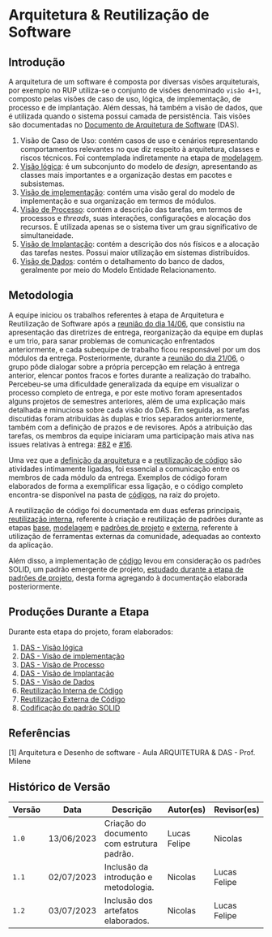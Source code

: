 # Arquitetura & Reutilização de Software

## Introdução

A arquitetura de um software é composta por diversas visões arquiteturais, por exemplo no RUP utiliza-se o conjunto de visões denominado `visão 4+1`, composto pelas visões de caso de uso, lógica, de implementação, de processo e de implantação. Além dessas, há também a visão de dados, que é utilizada quando o sistema possui camada de persistência. Tais visões são documentadas no [Documento de Arquitetura de Software](./padroes/padroesarquiteturais.md) (DAS).

1. Visão de Caso de Uso: contém casos de uso e cenários representando comportamentos relevantes no que diz respeito à arquitetura, classes e riscos técnicos. Foi contemplada indiretamente na etapa de [modelagem](../2.modelagem/modelagemtradicional).
1. [Visão lógica](./padroes/padroesarquiteturais.md#visão-lógica): é um subconjunto do modelo de *design*, apresentando as classes mais importantes e a organização destas em pacotes e subsistemas.
1. [Visão de implementação](./padroes/padroesarquiteturais.md#visão-de-implementação): contém uma visão geral do modelo de implementação e sua organização em termos de módulos.
1. [Visão de Processo](./padroes/padroesarquiteturais.md#visão-de-processos): contém a descrição das tarefas, em termos de processos e *threads*, suas interações, configurações e alocação dos recursos. É utilizada apenas se o sistema tiver um grau significativo de simultaneidade.
1. [Visão de Implantação](./padroes/padroesarquiteturais.md#visão-de-implantação): contém a descrição dos nós físicos e a alocação das tarefas nestes. Possui maior utilização em sistemas distribuídos.
1. [Visão de Dados](./padroes/padroesarquiteturais.md#visão-de-dados): contém o detalhamento do banco de dados, geralmente por meio do Modelo Entidade Relacionamento.

## Metodologia

A equipe iniciou os trabalhos referentes à etapa de Arquitetura e Reutilização de Software após a [reunião do dia 14/06](../0.planejamento/atas/ata_14_06_2023), que consistiu na apresentação das diretrizes de entrega, reorganização da equipe em duplas e um trio, para sanar problemas de comunicação enfrentados anteriormente, e cada subequipe de trabalho ficou responsável por um dos módulos da entrega. Posteriormente, durante a [reunião do dia 21/06](../0.planejamento/atas/ata_21_06_2023.md), o grupo pôde dialogar sobre a própria percepção em relação à entrega anterior, elencar pontos fracos e fortes durante a realização do trabalho. Percebeu-se uma dificuldade generalizada da equipe em visualizar o processo completo de entrega, e por este motivo foram apresentados alguns projetos de semestres anteriores, além de uma explicação mais detalhada e minuciosa sobre cada visão do DAS. Em seguida, as tarefas discutidas foram atribuídas às duplas e trios separados anteriormente, também com a definição de prazos e de revisores. Após a atribuição das tarefas, os membros da equipe iniciaram uma participação mais ativa nas issues relativas à entrega: [#82](https://github.com/UnBArqDsw2023-1/2023.1_G5_ProjetoRiHappy/issues/82) e [#16](https://github.com/UnBArqDsw2023-1/2023.1_G5_ProjetoRiHappy/issues/16).

Uma vez que a  [definição da arquitetura](./padroes/padroesarquiteturais.md) e a [reutilização de código](./reutilizacao/reutilizacaodesoftware.md) são atividades intimamente ligadas, foi essencial a comunicação entre os membros de cada módulo da entrega. Exemplos de código foram elaborados de forma a exemplificar essa ligação, e o código completo encontra-se disponível na pasta de [códigos](https://github.com/UnBArqDsw2023-1/2023.1_G5_ProjetoRiHappy/tree/main/codigo), na raiz do projeto.

A reutilização de código foi documentada em duas esferas principais, [reutilização interna](./reutilizacao/reutilizacaodesoftware.md#reutilização-interna), referente à criação e reutilização de padrões durante as etapas [base](../1.base/nao-especificos/abordagemnaoespecifica.md), [modelagem](../2.modelagem/modelagemtradicional.md) e [padrões de projeto](../3.padroesdeprojeto/padroesdeprojeto.md) e [externa](./reutilizacao/reutilizacaodesoftware.md#reutilização-externa), referente à utilização de ferramentas externas da comunidade, adequadas ao contexto da aplicação.

Além disso, a implementação de [código](https://github.com/UnBArqDsw2023-1/2023.1_G5_ProjetoRiHappy/tree/main/codigo) levou em consideração os padrões SOLID, um padrão emergente de projeto, [estudado durante a etapa de padrões de projeto](../3.padroesdeprojeto/extras/padroesextra.md#solid), desta forma agregando à documentação elaborada posteriormente.

## Produções Durante a Etapa

Durante esta etapa do projeto, foram elaborados:

1. [DAS - Visão lógica](./padroes/padroesarquiteturais.md#visão-lógica)
1. [DAS - Visão de implementação](./padroes/padroesarquiteturais.md#visão-de-implementação)
1. [DAS - Visão de Processo](./padroes/padroesarquiteturais.md#visão-de-processos)
1. [DAS - Visão de Implantação](./padroes/padroesarquiteturais.md#visão-de-implantação)
1. [DAS - Visão de Dados](./padroes/padroesarquiteturais.md#visão-de-dados)
1. [Reutilização Interna de Código](./reutilizacao/reutilizacaodesoftware.md#reutilização-interna)
1. [Reutilização Externa de Código](./reutilizacao/reutilizacaodesoftware.md#reutilização-externa)
1. [Codificação do padrão SOLID](../3.padroesdeprojeto/extras/padroesextra.md#solid)

## Referências

[1] Arquitetura e Desenho de software - Aula ARQUITETURA & DAS  - Prof. Milene <br/>

## Histórico de Versão

| Versão | Data       | Descrição                                  | Autor(es)    | Revisor(es)  |
| ------ | ---------- | ------------------------------------------ | ------------ | ------------ |
| `1.0`  | 13/06/2023 | Criação do documento com estrutura padrão. | Lucas Felipe | Nicolas      |
| `1.1`  | 02/07/2023 | Inclusão da introdução e metodologia.      | Nicolas      | Lucas Felipe |
| `1.2`  | 03/07/2023 | Inclusão dos artefatos elaborados.         | Nicolas      | Lucas Felipe |
